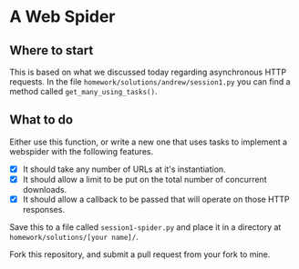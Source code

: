 # A Web Spider

## Where to start

This is based on what we discussed today regarding asynchronous HTTP requests. In the file `homework/solutions/andrew/session1.py` you can find a method called `get_many_using_tasks()`.

## What to do

Either use this function, or write a new one that uses tasks to implement a webspider with the following features.

-   [x] It should take any number of URLs at it's instantiation.
-   [x] It should allow a limit to be put on the total number of concurrent downloads.
-   [x] It should allow a callback to be passed that will operate on those HTTP responses.

Save this to a file called `session1-spider.py` and place it in a directory at `homework/solutions/[your name]/`.

Fork this repository, and submit a pull request from your fork to mine.

